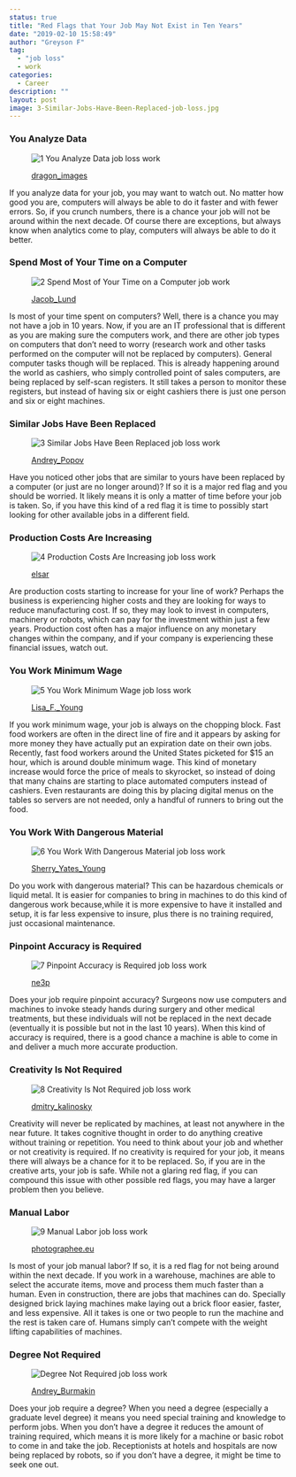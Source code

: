 ```yaml
---
status: true
title: "Red Flags that Your Job May Not Exist in Ten Years"
date: "2019-02-10 15:58:49"
author: "Greyson F"
tag:
  - "job loss"
  - work
categories:
  - Career
description: ""
layout: post
image: 3-Similar-Jobs-Have-Been-Replaced-job-loss.jpg
---
```


### You Analyze Data

<figure aria-describedby="caption-attachment-3830" class="wp-caption alignnone" id="attachment_3830" style="width: 700px">

![1 You Analyze Data job loss work](/posts/1-You-Analyze-Data-job-loss.jpg)<figcaption class="wp-caption-text" id="caption-attachment-3830">[dragon_images](https://www.shutterstock.com/pic-150235388/stock-photo-portrait-of-a-young-confident-broker.html)</figcaption></figure>

If you analyze data for your job, you may want to watch out. No matter how good you are, computers will always be able to do it faster and with fewer errors. So, if you crunch numbers, there is a chance your job will not be around within the next decade. Of course there are exceptions, but always know when analytics come to play, computers will always be able to do it better.

### Spend Most of Your Time on a Computer

<figure aria-describedby="caption-attachment-3831" class="wp-caption alignnone" id="attachment_3831" style="width: 700px">

![2 Spend Most of Your Time on a Computer job work](/posts/2-Spend-Most-of-Your-Time-on-a-Computer-job.jpg)<figcaption class="wp-caption-text" id="caption-attachment-3831">[Jacob_Lund](https://www.shutterstock.com/pic-166600271/stock-photo-high-angle-view-of-an-young-brunette-working-at-her-office-desk-with-documents-and-laptop.html)</figcaption></figure>

Is most of your time spent on computers? Well, there is a chance you may not have a job in 10 years. Now, if you are an IT professional that is different as you are making sure the computers work, and there are other job types on computers that don’t need to worry (research work and other tasks performed on the computer will not be replaced by computers). General computer tasks though will be replaced. This is already happening around the world as cashiers, who simply controlled point of sales computers, are being replaced by self-scan registers. It still takes a person to monitor these registers, but instead of having six or eight cashiers there is just one person and six or eight machines.

### Similar Jobs Have Been Replaced

<figure aria-describedby="caption-attachment-3832" class="wp-caption alignnone" id="attachment_3832" style="width: 700px">

![3 Similar Jobs Have Been Replaced job loss work](/posts/3-Similar-Jobs-Have-Been-Replaced-job-loss.jpg)<figcaption class="wp-caption-text" id="caption-attachment-3832">[Andrey_Popov](https://www.shutterstock.com/pic-331280702/stock-photo-close-up-of-unemployed-businesspeople-carrying-cardboard-boxes.html)</figcaption></figure>

Have you noticed other jobs that are similar to yours have been replaced by a computer (or just are no longer around)? If so it is a major red flag and you should be worried. It likely means it is only a matter of time before your job is taken. So, if you have this kind of a red flag it is time to possibly start looking for other available jobs in a different field.

### Production Costs Are Increasing

<figure aria-describedby="caption-attachment-3833" class="wp-caption alignnone" id="attachment_3833" style="width: 700px">

![4 Production Costs Are Increasing job loss work](/posts/4-Production-Costs-Are-Increasing-job-loss.jpg)<figcaption class="wp-caption-text" id="caption-attachment-3833">[elsar](https://www.shutterstock.com/pic-292970294/stock-photo--d-rendering-conceptual-image-of-dollars-symbolizing-the-rising-prices.html)</figcaption></figure>

Are production costs starting to increase for your line of work? Perhaps the business is experiencing higher costs and they are looking for ways to reduce manufacturing cost. If so, they may look to invest in computers, machinery or robots, which can pay for the investment within just a few years. Production cost often has a major influence on any monetary changes within the company, and if your company is experiencing these financial issues, watch out.

### You Work Minimum Wage

<figure aria-describedby="caption-attachment-3834" class="wp-caption alignnone" id="attachment_3834" style="width: 700px">

![5 You Work Minimum Wage job loss work](/posts/5-You-Work-Minimum-Wage-job-loss.jpg)<figcaption class="wp-caption-text" id="caption-attachment-3834">[Lisa_F.\_Young](https://www.shutterstock.com/pic-164151167/stock-photo-unhappy-teenage-girl-has-a-boring-job-serving-fast-food-isolated-on-white.html)</figcaption></figure>

If you work minimum wage, your job is always on the chopping block. Fast food workers are often in the direct line of fire and it appears by asking for more money they have actually put an expiration date on their own jobs. Recently, fast food workers around the United States picketed for $15 an hour, which is around double minimum wage. This kind of monetary increase would force the price of meals to skyrocket, so instead of doing that many chains are starting to place automated computers instead of cashiers. Even restaurants are doing this by placing digital menus on the tables so servers are not needed, only a handful of runners to bring out the food.

### You Work With Dangerous Material

<figure aria-describedby="caption-attachment-3835" class="wp-caption alignnone" id="attachment_3835" style="width: 700px">

![6 You Work With Dangerous Material job loss work](/posts/6-You-Work-With-Dangerous-Material-job-loss.jpg)<figcaption class="wp-caption-text" id="caption-attachment-3835">[Sherry_Yates_Young](https://www.shutterstock.com/pic-396496681/stock-photo-health-care-worker-s-gloved-hand-with-hazardous-waste-container-and-bag.html)</figcaption></figure>

Do you work with dangerous material? This can be hazardous chemicals or liquid metal. It is easier for companies to bring in machines to do this kind of dangerous work because,while it is more expensive to have it installed and setup, it is far less expensive to insure, plus there is no training required, just occasional maintenance.

### Pinpoint Accuracy is Required

<figure aria-describedby="caption-attachment-3836" class="wp-caption alignnone" id="attachment_3836" style="width: 700px">

![7 Pinpoint Accuracy is Required job loss work](/posts/7-Pinpoint-Accuracy-is-Required-job-loss.jpg)<figcaption class="wp-caption-text" id="caption-attachment-3836">[ne3p](https://www.shutterstock.com/pic-348624275/stock-photo-watchmaker-picked-up-the-tiny-escape-wheel-part-very-carefully-to-mainplate.html)</figcaption></figure>

Does your job require pinpoint accuracy? Surgeons now use computers and machines to invoke steady hands during surgery and other medical treatments, but these individuals will not be replaced in the next decade (eventually it is possible but not in the last 10 years). When this kind of accuracy is required, there is a good chance a machine is able to come in and deliver a much more accurate production.

### Creativity Is Not Required

<figure aria-describedby="caption-attachment-3837" class="wp-caption alignnone" id="attachment_3837" style="width: 700px">

![8 Creativity Is Not Required job loss work](/posts/8-Creativity-Is-Not-Required-job-loss.jpg)<figcaption class="wp-caption-text" id="caption-attachment-3837">[dmitry_kalinosky](https://www.shutterstock.com/pic-98430122/stock-photo-worker-with-fork-pallet-truck-stacker-in-warehouse-loading-furniture-panels.html)</figcaption></figure>

Creativity will never be replicated by machines, at least not anywhere in the near future. It takes cognitive thought in order to do anything creative without training or repetition. You need to think about your job and whether or not creativity is required. If no creativity is required for your job, it means there will always be a chance for it to be replaced. So, if you are in the creative arts, your job is safe. While not a glaring red flag, if you can compound this issue with other possible red flags, you may have a larger problem then you believe.

### Manual Labor

<figure aria-describedby="caption-attachment-3838" class="wp-caption alignnone" id="attachment_3838" style="width: 700px">

![9 Manual Labor job loss work](/posts/9-Manual-Labor-job-loss.jpg)<figcaption class="wp-caption-text" id="caption-attachment-3838">[photographee.eu](https://www.shutterstock.com/pic-140340346/stock-photo-construction-of-a-modern-building-and-a-skyscraper.html)</figcaption></figure>

Is most of your job manual labor? If so, it is a red flag for not being around within the next decade. If you work in a warehouse, machines are able to select the accurate items, move and process them much faster than a human. Even in construction, there are jobs that machines can do. Specially designed brick laying machines make laying out a brick floor easier, faster, and less expensive. All it takes is one or two people to run the machine and the rest is taken care of. Humans simply can’t compete with the weight lifting capabilities of machines.

### Degree Not Required

<figure aria-describedby="caption-attachment-3839" class="wp-caption alignnone" id="attachment_3839" style="width: 700px">

![ Degree Not Required job loss work](/posts/10-Degree-Not-Required-job-loss.jpg)<figcaption class="wp-caption-text" id="caption-attachment-3839">[Andrey_Burmakin](https://www.shutterstock.com/pic-113762116/stock-photo-hand-of-a-man-using-a-hotel-bell.html)</figcaption></figure>

Does your job require a degree? When you need a degree (especially a graduate level degree) it means you need special training and knowledge to perform jobs. When you don’t have a degree it reduces the amount of training required, which means it is more likely for a machine or basic robot to come in and take the job. Receptionists at hotels and hospitals are now being replaced by robots, so if you don’t have a degree, it might be time to seek one out.
